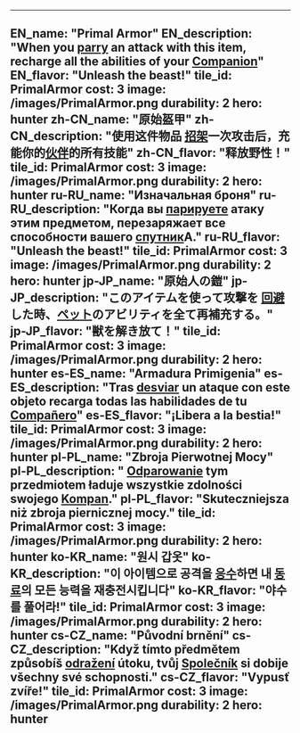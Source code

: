 ---

EN_name: "Primal Armor"
EN_description: "When you  <u>parry</u> an attack with this item, recharge all the abilities of your <u>Companion</u>"
EN_flavor: "Unleash the beast!"
tile_id: PrimalArmor
cost: 3
image: /images/PrimalArmor.png
durability: 2
hero: hunter
zh-CN_name: "原始盔甲"
zh-CN_description: "使用这件物品 <u>招架</u>一次攻击后，充能你的<u>伙伴</u>的所有技能"
zh-CN_flavor: "释放野性！"
tile_id: PrimalArmor
cost: 3
image: /images/PrimalArmor.png
durability: 2
hero: hunter
ru-RU_name: "Изначальная броня"
ru-RU_description: "Когда вы  <u>парируете</u> атаку этим предметом, перезаряжает все способности вашего <u>спутник</u>A."
ru-RU_flavor: "Unleash the beast!"
tile_id: PrimalArmor
cost: 3
image: /images/PrimalArmor.png
durability: 2
hero: hunter
jp-JP_name: "原始人の鎧"
jp-JP_description: "このアイテムを使って攻撃を <u>回避</u>した時、<u>ペット</u>のアビリティを全て再補充する。"
jp-JP_flavor: "獣を解き放て！"
tile_id: PrimalArmor
cost: 3
image: /images/PrimalArmor.png
durability: 2
hero: hunter
es-ES_name: "Armadura Primigenia"
es-ES_description: "Tras  <u>desviar</u> un ataque con este objeto recarga todas las habilidades de tu <u>Compañero</u>"
es-ES_flavor: "¡Libera a la bestia!"
tile_id: PrimalArmor
cost: 3
image: /images/PrimalArmor.png
durability: 2
hero: hunter
pl-PL_name: "Zbroja Pierwotnej Mocy"
pl-PL_description: " <u>Odparowanie</u> tym przedmiotem ładuje wszystkie zdolności swojego <u>Kompan</u>."
pl-PL_flavor: "Skuteczniejsza niż zbroja piernicznej mocy."
tile_id: PrimalArmor
cost: 3
image: /images/PrimalArmor.png
durability: 2
hero: hunter
ko-KR_name: "원시 갑옷"
ko-KR_description: "이 아이템으로 공격을  <u>응수</u>하면 내 <u>동료</u>의 모든 능력을 재충전시킵니다"
ko-KR_flavor: "야수를 풀어라!"
tile_id: PrimalArmor
cost: 3
image: /images/PrimalArmor.png
durability: 2
hero: hunter
cs-CZ_name: "Původní brnění"
cs-CZ_description: "Když tímto předmětem způsobíš  <u>odražení</u> útoku, tvůj <u>Společník</u> si dobije všechny své schopnosti."
cs-CZ_flavor: "Vypusť zvíře!"
tile_id: PrimalArmor
cost: 3
image: /images/PrimalArmor.png
durability: 2
hero: hunter
---